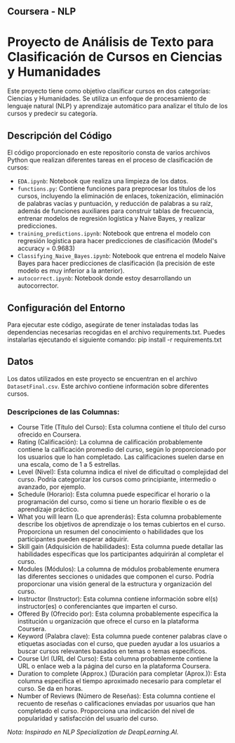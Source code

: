 ## Coursera - NLP 
# Proyecto de Análisis de Texto para Clasificación de Cursos en Ciencias y Humanidades

Este proyecto tiene como objetivo clasificar cursos en dos categorías: Ciencias y Humanidades. Se utiliza un enfoque de procesamiento de lenguaje natural (NLP) y aprendizaje automático para analizar el título de los cursos y predecir su categoría.

## Descripción del Código

El código proporcionado en este repositorio consta de varios archivos Python que realizan diferentes tareas en el proceso de clasificación de cursos:

- `EDA.ipynb`: Notebook que realiza una limpieza de los datos.
- `functions.py`: Contiene funciones para preprocesar los títulos de los cursos, incluyendo la eliminación de enlaces, tokenización, eliminación de palabras vacías y puntuación, y reducción de palabras a su raíz, además de funciones auxiliares para construir tablas de frecuencia, entrenar modelos de regresión logística y Naive Bayes, y realizar predicciones.
- `training_predictions.ipynb`: Notebook que entrena el modelo con regresión logistica para hacer predicciones de clasificación (Model's accuracy = 0.9683)
- `Classifying_Naive_Bayes.ipynb`: Notebook que entrena el modelo Naive Bayes para hacer predicciones de clasificación (la precisión de este modelo es muy inferior a la anterior).
- `autocorrect.ipynb`: Notebook donde estoy desarrollando un autocorrector.

## Configuración del Entorno

Para ejecutar este código, asegúrate de tener instaladas todas las dependencias necesarias recogidas en el archivo requirements.txt. Puedes instalarlas ejecutando el siguiente comando: pip install -r requirements.txt

## Datos

Los datos utilizados en este proyecto se encuentran en el archivo `DatasetFinal.csv`. Este archivo contiene información sobre diferentes cursos.

### Descripciones de las Columnas:

* Course Title (Título del Curso): Esta columna contiene el título del curso ofrecido en Coursera.
* Rating (Calificación): La columna de calificación probablemente contiene la calificación promedio del curso, según lo proporcionado por los usuarios que lo han completado. Las calificaciones suelen darse en una escala, como de 1 a 5 estrellas.
* Level (Nivel): Esta columna indica el nivel de dificultad o complejidad del curso. Podría categorizar los cursos como principiante, intermedio o avanzado, por ejemplo.
* Schedule (Horario): Esta columna puede especificar el horario o la programación del curso, como si tiene un horario flexible o es de aprendizaje práctico.
* What you will learn (Lo que aprenderás): Esta columna probablemente describe los objetivos de aprendizaje o los temas cubiertos en el curso. Proporciona un resumen del conocimiento o habilidades que los participantes pueden esperar adquirir.
* Skill gain (Adquisición de habilidades): Esta columna puede detallar las habilidades específicas que los participantes adquirirán al completar el curso.
* Modules (Módulos): La columna de módulos probablemente enumera las diferentes secciones o unidades que componen el curso. Podría proporcionar una visión general de la estructura y organización del curso.
* Instructor (Instructor): Esta columna contiene información sobre el(s) instructor(es) o conferenciantes que imparten el curso.
* Offered By (Ofrecido por): Esta columna probablemente especifica la institución u organización que ofrece el curso en la plataforma Coursera.
* Keyword (Palabra clave): Esta columna puede contener palabras clave o etiquetas asociadas con el curso, que pueden ayudar a los usuarios a buscar cursos relevantes basados en temas o temas específicos.
* Course Url (URL del Curso): Esta columna probablemente contiene la URL o enlace web a la página del curso en la plataforma Coursera.
* Duration to complete (Approx.) (Duración para completar (Aprox.)): Esta columna especifica el tiempo aproximado necesario para completar el curso. Se da en horas.
* Number of Reviews (Número de Reseñas): Esta columna contiene el recuento de reseñas o calificaciones enviadas por usuarios que han completado el curso. Proporciona una indicación del nivel de popularidad y satisfacción del usuario del curso.

*Nota: Inspirado en NLP Specialization de DeapLearning.AI.*
